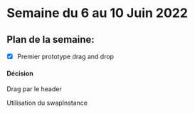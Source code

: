 # Semaine du 6 au 10 Juin 2022

## Plan de la semaine:
- [x] Premier prototype drag and drop

#### Décision

Drag par le header

Utilisation du swapInstance